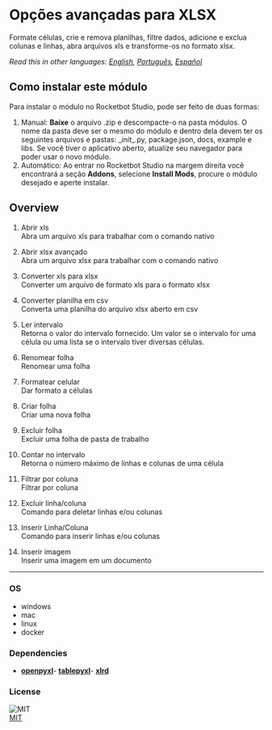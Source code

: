 



# Opções avançadas para XLSX
  
Formate células, crie e remova planilhas, filtre dados, adicione e exclua colunas e linhas, abra arquivos xls e transforme-os no formato xlsx.  

*Read this in other languages: [English](README.md), [Português](README.pr.md), [Español](README.es.md)*

## Como instalar este módulo
  
Para instalar o módulo no Rocketbot Studio, pode ser feito de duas formas:
1. Manual: __Baixe__ o arquivo .zip e descompacte-o na pasta módulos. O nome da pasta deve ser o mesmo do módulo e dentro dela devem ter os seguintes arquivos e pastas: \__init__.py, package.json, docs, example e libs. Se você tiver o aplicativo aberto, atualize seu navegador para poder usar o novo módulo.
2. Automático: Ao entrar no Rocketbot Studio na margem direita você encontrará a seção **Addons**, selecione **Install Mods**, procure o módulo desejado e aperte instalar.  


## Overview


1. Abrir xls  
Abra um arquivo xls para trabalhar com o comando nativo

2. Abrir xlsx avançado  
Abra um arquivo xlsx para trabalhar com o comando nativo

3. Converter xls para xlsx  
Converter um arquivo de formato xls para o formato xlsx

4. Converter planilha em csv  
Converta uma planilha do arquivo xlsx aberto em csv

5. Ler intervalo  
Retorna o valor do intervalo fornecido. Um valor se o intervalo for uma célula ou uma lista se o intervalo tiver diversas células.

6. Renomear folha  
Renomear uma folha

7. Formatear celular  
Dar formato a células

8. Criar folha  
Criar uma nova folha

9. Excluir folha  
Excluir uma folha de pasta de trabalho

10. Contar no intervalo  
Retorna o número máximo de linhas e colunas de uma célula

11. Filtrar por coluna  
Filtrar por coluna

12. Excluir linha/coluna  
Comando para deletar linhas e/ou colunas

13. Inserir Linha/Coluna  
Comando para inserir linhas e/ou colunas

14. Inserir imagem  
Inserir uma imagem em um documento  




----
### OS

- windows
- mac
- linux
- docker

### Dependencies
- [**openpyxl**](https://pypi.org/project/openpyxl/)- [**tablepyxl**](https://pypi.org/project/tablepyxl/)- [**xlrd**](https://pypi.org/project/xlrd/)
### License
  
![MIT](https://camo.githubusercontent.com/107590fac8cbd65071396bb4d04040f76cde5bde/687474703a2f2f696d672e736869656c64732e696f2f3a6c6963656e73652d6d69742d626c75652e7376673f7374796c653d666c61742d737175617265)  
[MIT](http://opensource.org/licenses/mit-license.ph)